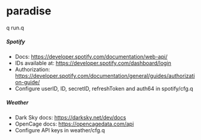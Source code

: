 # paradise
q run.q
##### Spotify
* Docs: https://developer.spotify.com/documentation/web-api/
* IDs available at: https://developer.spotify.com/dashboard/login
* Authorization: https://developer.spotify.com/documentation/general/guides/authorization-guide/
* Configure userID, ID, secretID, refreshToken and auth64 in spotify/cfg.q
##### Weather
* Dark Sky docs: https://darksky.net/dev/docs
* OpenCage docs: https://opencagedata.com/api
* Configure API keys in weather/cfg.q
